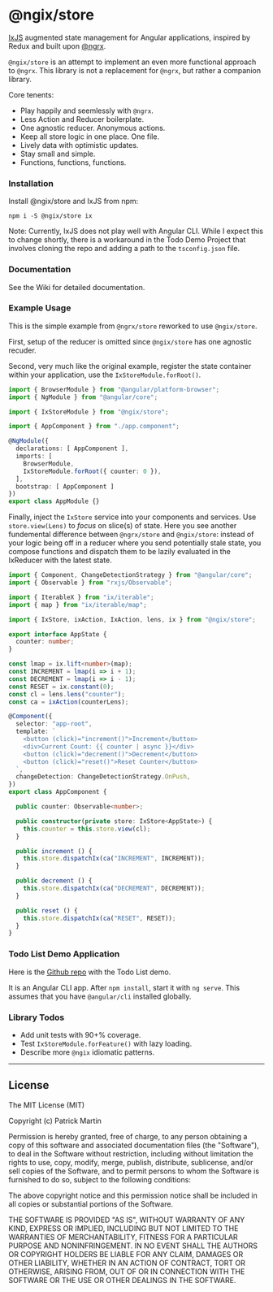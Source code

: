 # @ngix/store

[IxJS](https://github.com/ReactiveX/IxJS) augmented state management for Angular applications, inspired by Redux and built upon [@ngrx](https://github.com/ngrx/platform).

`@ngix/store` is an attempt to implement an even more functional approach to `@ngrx`. This library is not a replacement for `@ngrx`, but rather a companion library.

Core tenents:

- Play happily and seemlessly with `@ngrx`.
- Less Action and Reducer boilerplate.
- One agnostic reducer. Anonymous actions.
- Keep all store logic in one place. One file.
- Lively data with optimistic updates.
- Stay small and simple.
- Functions, functions, functions.


### Installation

Install @ngix/store and IxJS from npm:

`npm i -S @ngix/store ix`

Note: Currently, IxJS does not play well with Angular CLI. While I expect this to change shortly,
there is a workaround in the Todo Demo Project that involves cloning the repo and adding a path
to the `tsconfig.json` file.


### Documentation

See the Wiki for detailed documentation.


### Example Usage

This is the simple example from `@ngrx/store` reworked to use `@ngix/store`.

First, setup of the reducer is omitted since `@ngix/store` has one agnostic recuder.

Second, very much like the original example, register the state container within your application, use the `IxStoreModule.forRoot()`.

```ts
import { BrowserModule } from "@angular/platform-browser";
import { NgModule } from "@angular/core";

import { IxStoreModule } from "@ngix/store";

import { AppComponent } from "./app.component";

@NgModule({
  declarations: [ AppComponent ],
  imports: [
    BrowserModule,
    IxStoreModule.forRoot({ counter: 0 }),
  ],
  bootstrap: [ AppComponent ]
})
export class AppModule {}
```

Finally, inject the `IxStore` service into your components and services. Use `store.view(Lens)` to _focus_ on slice(s) of state. Here you see another fundemental difference between `@ngrx/store` and `@ngix/store`: instead of your logic being off in a reducer where you send potentially stale state, you compose functions and dispatch them to be lazily evaluated in the IxReducer with the latest state.

```ts
import { Component, ChangeDetectionStrategy } from "@angular/core";
import { Observable } from "rxjs/Observable";

import { IterableX } from "ix/iterable";
import { map } from "ix/iterable/map";

import { IxStore, ixAction, IxAction, lens, ix } from "@ngix/store";

export interface AppState {
  counter: number;
}

const lmap = ix.lift<number>(map);
const INCREMENT = lmap(i => i + 1);
const DECREMENT = lmap(i => i - 1);
const RESET = ix.constant(0);
const cl = lens.lens("counter");
const ca = ixAction(counterLens);

@Component({
  selector: "app-root",
  template: `
    <button (click)="increment()">Increment</button>
    <div>Current Count: {{ counter | async }}</div>
    <button (click)="decrement()">Decrement</button>
    <button (click)="reset()">Reset Counter</button>
  `,
  changeDetection: ChangeDetectionStrategy.OnPush,
})
export class AppComponent {

  public counter: Observable<number>;

  public constructor(private store: IxStore<AppState>) {
    this.counter = this.store.view(cl);
  }

  public increment () {
    this.store.dispatchIx(ca("INCREMENT", INCREMENT));
  }

  public decrement () {
    this.store.dispatchIx(ca("DECREMENT", DECREMENT));
  }

  public reset () {
    this.store.dispatchIx(ca("RESET", RESET));
  }
}
```


### Todo List Demo Application

Here is the [Github repo](https://github.com/patrimart/ngix-demo-todo) with the Todo List demo.

It is an Angular CLI app. After `npm install`, start it with `ng serve`. This assumes that you have
`@angular/cli` installed globally.


### Library Todos

- Add unit tests with 90+% coverage.
- Test `IxStoreModule.forFeature()` with lazy loading.
- Describe more `@ngix` idiomatic patterns.


---

## License ##

The MIT License (MIT)

Copyright (c) Patrick Martin

Permission is hereby granted, free of charge, to any person obtaining a copy
of this software and associated documentation files (the "Software"), to deal
in the Software without restriction, including without limitation the rights
to use, copy, modify, merge, publish, distribute, sublicense, and/or sell
copies of the Software, and to permit persons to whom the Software is
furnished to do so, subject to the following conditions:

The above copyright notice and this permission notice shall be included in all
copies or substantial portions of the Software.

THE SOFTWARE IS PROVIDED "AS IS", WITHOUT WARRANTY OF ANY KIND, EXPRESS OR
IMPLIED, INCLUDING BUT NOT LIMITED TO THE WARRANTIES OF MERCHANTABILITY,
FITNESS FOR A PARTICULAR PURPOSE AND NONINFRINGEMENT. IN NO EVENT SHALL THE
AUTHORS OR COPYRIGHT HOLDERS BE LIABLE FOR ANY CLAIM, DAMAGES OR OTHER
LIABILITY, WHETHER IN AN ACTION OF CONTRACT, TORT OR OTHERWISE, ARISING FROM,
OUT OF OR IN CONNECTION WITH THE SOFTWARE OR THE USE OR OTHER DEALINGS IN THE
SOFTWARE.
